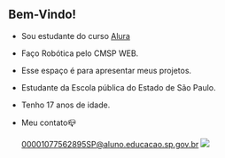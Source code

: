 ## Bem-Vindo!

- Sou estudante do curso [Alura](https://www.alura.com.br)
- Faço Robótica pelo CMSP WEB.
- Esse espaço é para apresentar meus projetos.
- Estudante da Escola pública do Estado de São Paulo.
- Tenho 17 anos de idade.
- Meu contato📪

  00001077562895SP@aluno.educacao.sp.gov.br
  ![](https://media1.tenor.com/m/IErQHBRt6GIAAAAd/leonardo-dicaprio.gif)


